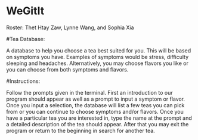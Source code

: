 # WeGitIt
Roster: Thet Htay Zaw, Lynne Wang, and Sophia Xia 

#Tea Database:

A database to help you choose a tea best suited for you.
This will be based on symptoms you have. Examples of symptoms would be stress, difficulty sleeping and headaches. Alternatively, you may choose flavors you like or you can choose from both symptoms and flavors.

#Instructions:

Follow the prompts given in the terminal.
First an introduction to our program should appear as well as a prompt to input a symptom or flavor. Once you input a selection, the database will list a few teas you can pick from or you can continue to choose symptoms and/or flavors. Once you have a particular tea you are interested in, type the name at the prompt and a detailed description of the tea should appear. After that you may exit the program or return to the beginning in search for another tea.